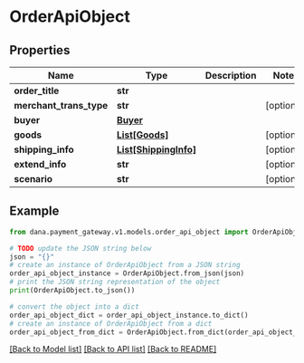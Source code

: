 # OrderApiObject


## Properties

Name | Type | Description | Notes
------------ | ------------- | ------------- | -------------
**order_title** | **str** |  | 
**merchant_trans_type** | **str** |  | [optional] 
**buyer** | [**Buyer**](Buyer.md) |  | 
**goods** | [**List[Goods]**](Goods.md) |  | [optional] 
**shipping_info** | [**List[ShippingInfo]**](ShippingInfo.md) |  | [optional] 
**extend_info** | **str** |  | [optional] 
**scenario** | **str** |  | [optional] 

## Example

```python
from dana.payment_gateway.v1.models.order_api_object import OrderApiObject

# TODO update the JSON string below
json = "{}"
# create an instance of OrderApiObject from a JSON string
order_api_object_instance = OrderApiObject.from_json(json)
# print the JSON string representation of the object
print(OrderApiObject.to_json())

# convert the object into a dict
order_api_object_dict = order_api_object_instance.to_dict()
# create an instance of OrderApiObject from a dict
order_api_object_from_dict = OrderApiObject.from_dict(order_api_object_dict)
```
[[Back to Model list]](../README.md#documentation-for-models) [[Back to API list]](../README.md#documentation-for-api-endpoints) [[Back to README]](../README.md)


